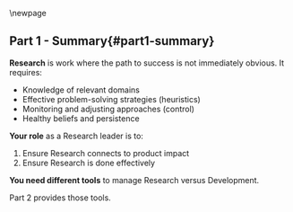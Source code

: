 \newpage

## Part 1 - Summary{#part1-summary}

**Research** is work where the path to success is not immediately obvious. It requires:
- Knowledge of relevant domains
- Effective problem-solving strategies (heuristics)  
- Monitoring and adjusting approaches (control)
- Healthy beliefs and persistence

**Your role** as a Research leader is to:
1. Ensure Research connects to product impact
2. Ensure Research is done effectively

**You need different tools** to manage Research versus Development.

Part 2 provides those tools.